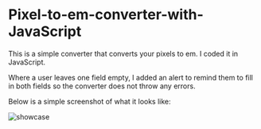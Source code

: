 # Pixel-to-em-converter-with-JavaScript

This is a simple converter that converts your pixels to em. I coded it in JavaScript.

Where a user leaves one field empty, I added an alert to remind them to fill in both fields so the converter does not throw any errors.

Below is a simple screenshot of what it looks like:

![showcase](https://user-images.githubusercontent.com/40691059/74595858-15fca380-5047-11ea-8f3a-2b163b5112c8.PNG)
